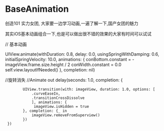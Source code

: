 # BaseAnimation
创造101 实力女团, 大家要一边学习动画,一遍了解一下,国产女团的魅力

其实iOS基本动画组合一下,也是可以做出很不错的效果的大家有时间可以试试

// 基本动画

 UIView.animate(withDuration: 0.8, delay: 0.0,
                       usingSpringWithDamping: 0.6,
                       initialSpringVelocity: 10.0,
                       animations: {
            conBottom.constant = -imageView.frame.size.height / 2
            conWidth.constant = 0.0
            self.view.layoutIfNeeded()
        }, completion: nil)
        
        
 //旋转消失
     //Animate out
        delay(seconds: 1.0, completion: {
         
            UIView.transition(with: imageView, duration: 1.0, options: [
                .curveEaseIn,
                .transitionCrossDissolve
                ], animations: {
                 imageView.isHidden = true
            }, completion: {_ in
                imageView.removeFromSuperview()
            })
     })
 









